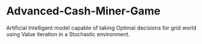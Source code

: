 # Advanced-Cash-Miner-Game
Artificial Intelligent model capable of taking Optimal decisions for grid world using Value iteration in a Stochastic environment.
